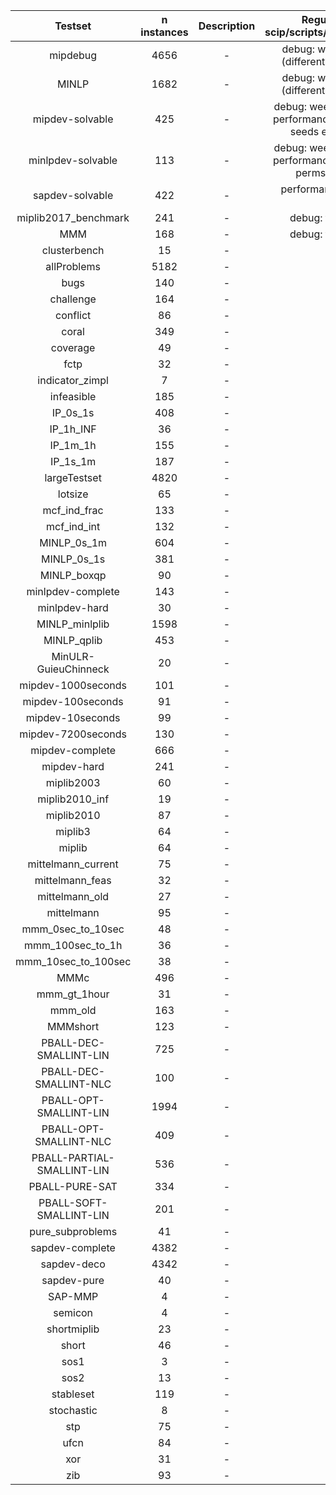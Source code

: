 |      Testset               | n instances | Description |              Regular testing (see scip/scripts/jenkins/*_testruns.sh)              | Remarks |
|:--------------------------:|:-----------:|:-----------:|:----------------------------------------------------------------------------------:|:-------:|
| mipdebug                   |        4656 | -           | debug: weekdays 60s soplex (different settings) and cplex;                         | -       |
| MINLP                      |        1682 | -           | debug: weekdays 60s soplex (different settings) and cplex;                         | -       |
| mipdev-solvable            |         425 | -           | debug: weekends 7200s soplex; performance: saturdays 7200s 5 seeds exclusive M620v3; | -       |
| minlpdev-solvable          |         113 | -           | debug: weekends 7200s soplex; performance: saturdays 3600s 5 perms exclusive M640; | -       |
| sapdev-solvable            |         422 | -           | performance: sundays 3600s M630v2;                                                 | -       |
| miplib2017_benchmark       |         241 | -           | debug: fiberscip: sundays                                                          | -       |
| MMM                        |         168 | -           | debug: fiberscip: sundays                                                          | -       |
| clusterbench               |          15 | -           | fridays                                                                            | -       |
| allProblems                |        5182 | -           | -                                                                                  | -       |
| bugs                       |         140 | -           | -                                                                                  | -       |
| challenge                  |         164 | -           | -                                                                                  | -       |
| conflict                   |          86 | -           | -                                                                                  | -       |
| coral                      |         349 | -           | -                                                                                  | -       |
| coverage                   |          49 | -           | -                                                                                  | -       |
| fctp                       |          32 | -           | -                                                                                  | -       |
| indicator_zimpl            |           7 | -           | -                                                                                  | -       |
| infeasible                 |         185 | -           | -                                                                                  | -       |
| IP_0s_1s                   |         408 | -           | -                                                                                  | -       |
| IP_1h_INF                  |          36 | -           | -                                                                                  | -       |
| IP_1m_1h                   |         155 | -           | -                                                                                  | -       |
| IP_1s_1m                   |         187 | -           | -                                                                                  | -       |
| largeTestset               |        4820 | -           | -                                                                                  | -       |
| lotsize                    |          65 | -           | -                                                                                  | -       |
| mcf_ind_frac               |         133 | -           | -                                                                                  | -       |
| mcf_ind_int                |         132 | -           | -                                                                                  | -       |
| MINLP_0s_1m                |         604 | -           | -                                                                                  | -       |
| MINLP_0s_1s                |         381 | -           | -                                                                                  | -       |
| MINLP_boxqp                |          90 | -           | -                                                                                  | -       |
| minlpdev-complete          |         143 | -           | -                                                                                  | -       |
| minlpdev-hard              |          30 | -           | -                                                                                  | -       |
| MINLP_minlplib             |        1598 | -           | -                                                                                  | -       |
| MINLP_qplib                |         453 | -           | -                                                                                  | -       |
| MinULR-GuieuChinneck       |          20 | -           | -                                                                                  | -       |
| mipdev-1000seconds         |         101 | -           | -                                                                                  | -       |
| mipdev-100seconds          |          91 | -           | -                                                                                  | -       |
| mipdev-10seconds           |          99 | -           | -                                                                                  | -       |
| mipdev-7200seconds         |         130 | -           | -                                                                                  | -       |
| mipdev-complete            |         666 | -           | -                                                                                  | -       |
| mipdev-hard                |         241 | -           | -                                                                                  | -       |
| miplib2003                 |          60 | -           | -                                                                                  | -       |
| miplib2010_inf             |          19 | -           | -                                                                                  | -       |
| miplib2010                 |          87 | -           | -                                                                                  | -       |
| miplib3                    |          64 | -           | -                                                                                  | -       |
| miplib                     |          64 | -           | -                                                                                  | -       |
| mittelmann_current         |          75 | -           | -                                                                                  | -       |
| mittelmann_feas            |          32 | -           | -                                                                                  | -       |
| mittelmann_old             |          27 | -           | -                                                                                  | -       |
| mittelmann                 |          95 | -           | -                                                                                  | -       |
| mmm_0sec_to_10sec          |          48 | -           | -                                                                                  | -       |
| mmm_100sec_to_1h           |          36 | -           | -                                                                                  | -       |
| mmm_10sec_to_100sec        |          38 | -           | -                                                                                  | -       |
| MMMc                       |         496 | -           | -                                                                                  | -       |
| mmm_gt_1hour               |          31 | -           | -                                                                                  | -       |
| mmm_old                    |         163 | -           | -                                                                                  | -       |
| MMMshort                   |         123 | -           | -                                                                                  | -       |
| PBALL-DEC-SMALLINT-LIN     |         725 | -           | -                                                                                  | -       |
| PBALL-DEC-SMALLINT-NLC     |         100 | -           | -                                                                                  | -       |
| PBALL-OPT-SMALLINT-LIN     |        1994 | -           | -                                                                                  | -       |
| PBALL-OPT-SMALLINT-NLC     |         409 | -           | -                                                                                  | -       |
| PBALL-PARTIAL-SMALLINT-LIN |         536 | -           | -                                                                                  | -       |
| PBALL-PURE-SAT             |         334 | -           | -                                                                                  | -       |
| PBALL-SOFT-SMALLINT-LIN    |         201 | -           | -                                                                                  | -       |
| pure_subproblems           |          41 | -           | -                                                                                  | -       |
| sapdev-complete            |        4382 | -           | -                                                                                  | -       |
| sapdev-deco                |        4342 | -           | -                                                                                  | -       |
| sapdev-pure                |          40 | -           | -                                                                                  | -       |
| SAP-MMP                    |           4 | -           | -                                                                                  | -       |
| semicon                    |           4 | -           | -                                                                                  | -       |
| shortmiplib                |          23 | -           | -                                                                                  | -       |
| short                      |          46 | -           | -                                                                                  | -       |
| sos1                       |           3 | -           | -                                                                                  | -       |
| sos2                       |          13 | -           | -                                                                                  | -       |
| stableset                  |         119 | -           | -                                                                                  | -       |
| stochastic                 |           8 | -           | -                                                                                  | -       |
| stp                        |          75 | -           | -                                                                                  | -       |
| ufcn                       |          84 | -           | -                                                                                  | -       |
| xor                        |          31 | -           | -                                                                                  | -       |
| zib                        |          93 | -           | -                                                                                  | -       |
